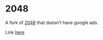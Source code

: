 # 2048
A fork of [2048](https://github.com/gabrielecirulli/2048) that doesn't have google ads.

Link [here](https://wackymagician59.github.io/2048)
